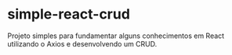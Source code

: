 # simple-react-crud
Projeto simples para fundamentar alguns conhecimentos em React utilizando o Axios e desenvolvendo um CRUD.
